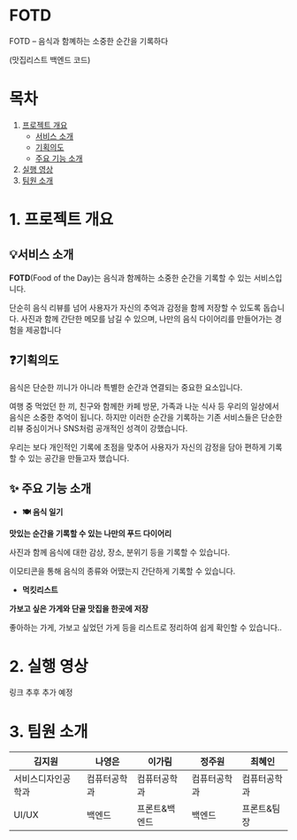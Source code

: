 # FOTD
FOTD – 음식과 함꼐하는 소중한 순간을 기록하다

(맛집리스트 백엔드 코드)



# 목차
1. [프로젝트 개요](#1-프로젝트-개요)
   - [서비스 소개](#서비스-소개)
   - [기획의도](#기획의도)
   - [주요 기능 소개](#-주요-기능-소개)
2. [실행 영상](#2-실행영상)
3. [팀원 소개](#3-팀원소개)




# 1. 프로젝트 개요
## 💡서비스 소개
**FOTD**(Food of the Day)는 음식과 함께하는 소중한 순간을 기록할 수 있는 서비스입니다.

단순히 음식 리뷰를 넘어 사용자가 자신의 추억과 감정을 함께 저장할 수 있도록 돕습니다. 사진과 함께 간단한 메모를 남길 수 있으며, 나만의 음식 다이어리를 만들어가는 경험을 제공합니다




## ❓기획의도
음식은 단순한 끼니가 아니라 특별한 순간과 연결되는 중요한 요소입니다. 

여행 중 먹었던 한 끼, 친구와 함께한 카페 방문, 가족과 나눈 식사 등 우리의 일상에서 음식은 소중한 추억이 됩니다. 하지만 이러한 순간을 기록하는 기존 서비스들은 단순한 리뷰 중심이거나 SNS처럼 공개적인 성격이 강했습니다. 

우리는 보다 개인적인 기록에 초점을 맞추어 사용자가 자신의 감정을 담아 편하게 기록할 수 있는 공간을 만들고자 했습니다.




## ✨ 주요 기능 소개
- **🍽 음식 일기**

**맛있는 순간을 기록할 수 있는 나만의 푸드 다이어리**

사진과 함께 음식에 대한 감상, 장소, 분위기 등을 기록할 수 있습니다.

이모티콘을 통해 음식의 종류와 어땠는지 간단하게 기록할 수 있습니다. 

- **먹킷리스트**

**가보고 싶은 가게와 단골 맛집을 한곳에 저장**

좋아하는 가게, 가보고 싶었던 가게 등을 리스트로 정리하여 쉽게 확인할 수 있습니다..




# 2. 실행 영상
링크 추후 추가 예정



# 3. 팀원 소개
|김지원|나영은|이가림|정주원|최혜인|
|------|---|---|---|---|
|서비스디자인공학과|컴퓨터공학과|컴퓨터공학과|컴퓨터공학과|컴퓨터공학과|
|UI/UX|백엔드|프론트&백엔드|백엔드|프론트&팀장|
